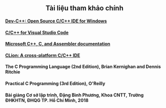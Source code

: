<h2 align="center"> 
Tài liệu tham khảo chính
</h2>


#### [Dev-C++: Open Source C/C++ IDE for Windows](https://www.bloodshed.net/) 
#### [C/C++ for Visual Studio Code](https://code.visualstudio.com/docs/languages/cpp) 
#### [Microsoft C++, C, and Assembler documentation](https://docs.microsoft.com/en-us/cpp/?view=msvc-160) 
#### [CLion: A cross-platform C/C++ IDE](https://www.jetbrains.com/clion/learn/) 
#### The C Programming Language (2nd Edition), Brian Kernighan and Dennis Ritchie
#### Practical C Programming (3rd Edition), O'Reilly
#### Bài giảng Cơ sở lập trình, Đặng Bình Phương, Khoa CNTT, Trường ĐHKHTN, ĐHQG TP. Hồ Chí Minh, 2018



